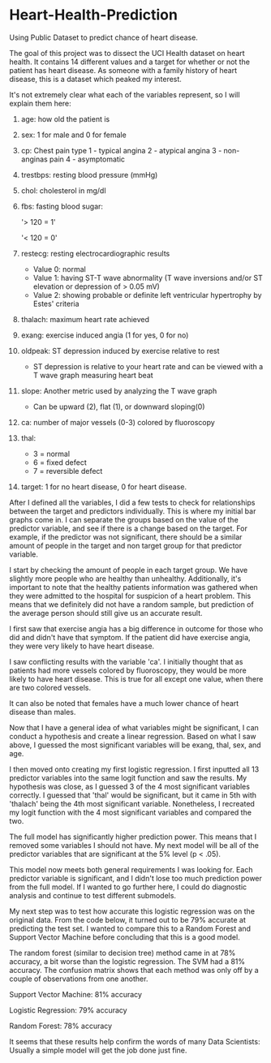 # Heart-Health-Prediction
Using Public Dataset to predict chance of heart disease.

The goal of this project was to dissect the UCI Health dataset on heart health. It contains 14 different values and a target for whether or not the patient has heart disease. As someone with a family history of heart disease, this is a dataset which peaked my interest.

It's not extremely clear what each of the variables represent, so I will explain them here:

1. age: how old the patient is
2. sex: 1 for male and 0 for female
3. cp: Chest pain type
	1 - typical angina
	2 - atypical angina
	3 - non-anginas pain
	4 - asymptomatic
4. trestbps: resting blood pressure (mmHg)
5. chol: cholesterol in mg/dl
6. fbs: fasting blood sugar:

	'> 120 = 1'
	
	'< 120 = 0'
7. restecg: resting electrocardiographic results 
	- Value 0: normal 
	- Value 1: having ST-T wave abnormality (T wave inversions and/or ST elevation or depression of > 0.05 mV) 
	- Value 2: showing probable or definite left ventricular hypertrophy by Estes' criteria 
8. thalach: maximum heart rate achieved
9. exang: exercise induced angia (1 for yes, 0 for no)
10. oldpeak: ST depression induced by exercise relative to rest
	- ST depression is relative to your heart rate and can be viewed with a T wave graph measuring heart beat
11. slope: Another metric used by analyzing the T wave graph
	- Can be upward (2), flat (1), or downward sloping(0)
12. ca: number of major vessels (0-3) colored by fluoroscopy
13. thal: 
	- 3 = normal
	- 6 = fixed defect
	- 7 = reversible defect
14. target: 1 for no heart disease, 0 for heart disease.

After I defined all the variables, I did a few tests to check for relationships between the target and predictors individually. This is where my initial bar graphs come in. I can separate the groups based on the value of the predictor variable, and see if there is a change based on the target. For example, if the predictor was not significant, there should be a similar amount of people in the target and non target group for that predictor variable.

I start by checking the amount of people in each target group. We have slightly more people who are healthy than unhealthy. Additionally, it's important to note that the healthy patients information was gathered when they were admitted to the hospital for suspicion of a heart problem. This means that we definitely did not have a random sample, but prediction of the average person should still give us an accurate result. 

I first saw that exercise angia has a big difference in outcome for those who did and didn't have that symptom. If the patient did have exercise angia, they were very likely to have heart disease.

I saw conflicting results with the variable 'ca'. I initially thought that as patients had more vessels colored by fluoroscopy, they would be more likely to have heart disease. This is true for all except one value, when there are two colored vessels.

It can also be noted that females have a much lower chance of heart disease than males.

Now that I have a general idea of what variables might be significant, I can conduct a hypothesis and create a linear regression. Based on what I saw above, I guessed the most significant variables will be  exang, thal, sex, and age.

I then moved onto creating my first logistic regression. I first inputted all 13 predictor variables into the same logit function and saw the results. My hypothesis was close, as I guessed 3 of the 4 most significant variables correctly. I guessed that 'thal' would be significant, but it came in 5th with 'thalach' being the 4th most significant variable. Nonetheless, I recreated my logit function with the 4 most significant variables and compared the two.

The full model has significantly higher prediction power. This means that I removed some variables I should not have. My next model will be all of the predictor variables that are significant at the 5% level (p < .05).

This model now meets both general requirements I was looking for. Each predictor variable is significant, and I didn't lose too much prediction power from the full model. If I wanted to go further here, I could do diagnostic analysis and continue to test different submodels.

My next step was to test how accurate this logistic regression was on the original data. From the code below, it turned out to be 79% accurate at predicting the test set. I wanted to compare this to a Random Forest and Support Vector Machine before concluding that this is a good model.

The random forest (similar to decision tree) method came in at 78% accuracy, a bit worse than the logistic regression. The SVM had a 81% accuracy. The confusion matrix shows that each method was only off by a couple of observations from one another.

Support Vector Machine: 81% accuracy

Logistic Regression: 79% accuracy

Random Forest: 78% accuracy

It seems that these results help confirm the words of many Data Scientists: Usually a simple model will get the job done just fine. 

